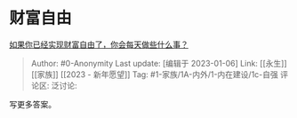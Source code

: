 # 财富自由
[如果你已经实现财富自由了，你会每天做些什么事？](https://www.zhihu.com/question/453693409/answer/2831596298)

> Author: #0-Anonymity
> Last update: [编辑于 2023-01-06]
> Link: [[永生]] [[家族]] [[2023 - 新年愿望]]
> Tag: #1-家族/1A-内外/1-内在建设/1c-自强
> 评论区:
> 泛讨论:

写更多答案。
